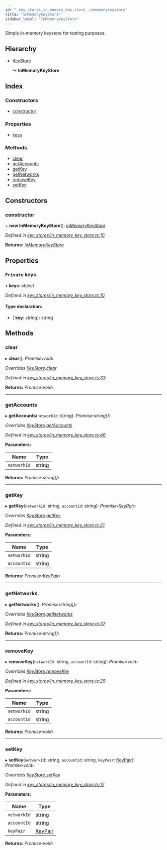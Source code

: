 ```yaml
---
id: "_key_stores_in_memory_key_store_.inmemorykeystore"
title: "InMemoryKeyStore"
sidebar_label: "InMemoryKeyStore"
---
```


Simple in-memory keystore for testing purposes.

## Hierarchy

* [KeyStore](_key_stores_keystore_.keystore.md)

  ↳ **InMemoryKeyStore**

## Index

### Constructors

* [constructor](_key_stores_in_memory_key_store_.inmemorykeystore.md#constructor)

### Properties

* [keys](_key_stores_in_memory_key_store_.inmemorykeystore.md#private-keys)

### Methods

* [clear](_key_stores_in_memory_key_store_.inmemorykeystore.md#clear)
* [getAccounts](_key_stores_in_memory_key_store_.inmemorykeystore.md#getaccounts)
* [getKey](_key_stores_in_memory_key_store_.inmemorykeystore.md#getkey)
* [getNetworks](_key_stores_in_memory_key_store_.inmemorykeystore.md#getnetworks)
* [removeKey](_key_stores_in_memory_key_store_.inmemorykeystore.md#removekey)
* [setKey](_key_stores_in_memory_key_store_.inmemorykeystore.md#setkey)

## Constructors

###  constructor

\+ **new InMemoryKeyStore**(): *[InMemoryKeyStore](_key_stores_in_memory_key_store_.inmemorykeystore.md)*

*Defined in [key_stores/in_memory_key_store.ts:10](https://github.com/nearprotocol/nearlib/blob/be6b150/src.ts/key_stores/in_memory_key_store.ts#L10)*

**Returns:** *[InMemoryKeyStore](_key_stores_in_memory_key_store_.inmemorykeystore.md)*

## Properties

### `Private` keys

• **keys**: *object*

*Defined in [key_stores/in_memory_key_store.ts:10](https://github.com/nearprotocol/nearlib/blob/be6b150/src.ts/key_stores/in_memory_key_store.ts#L10)*

#### Type declaration:

* \[ **key**: *string*\]: string

## Methods

###  clear

▸ **clear**(): *Promise‹void›*

*Overrides [KeyStore](_key_stores_keystore_.keystore.md).[clear](_key_stores_keystore_.keystore.md#abstract-clear)*

*Defined in [key_stores/in_memory_key_store.ts:33](https://github.com/nearprotocol/nearlib/blob/be6b150/src.ts/key_stores/in_memory_key_store.ts#L33)*

**Returns:** *Promise‹void›*

___

###  getAccounts

▸ **getAccounts**(`networkId`: string): *Promise‹string[]›*

*Overrides [KeyStore](_key_stores_keystore_.keystore.md).[getAccounts](_key_stores_keystore_.keystore.md#abstract-getaccounts)*

*Defined in [key_stores/in_memory_key_store.ts:46](https://github.com/nearprotocol/nearlib/blob/be6b150/src.ts/key_stores/in_memory_key_store.ts#L46)*

**Parameters:**

Name | Type |
------ | ------ |
`networkId` | string |

**Returns:** *Promise‹string[]›*

___

###  getKey

▸ **getKey**(`networkId`: string, `accountId`: string): *Promise‹[KeyPair](_utils_key_pair_.keypair.md)›*

*Overrides [KeyStore](_key_stores_keystore_.keystore.md).[getKey](_key_stores_keystore_.keystore.md#abstract-getkey)*

*Defined in [key_stores/in_memory_key_store.ts:21](https://github.com/nearprotocol/nearlib/blob/be6b150/src.ts/key_stores/in_memory_key_store.ts#L21)*

**Parameters:**

Name | Type |
------ | ------ |
`networkId` | string |
`accountId` | string |

**Returns:** *Promise‹[KeyPair](_utils_key_pair_.keypair.md)›*

___

###  getNetworks

▸ **getNetworks**(): *Promise‹string[]›*

*Overrides [KeyStore](_key_stores_keystore_.keystore.md).[getNetworks](_key_stores_keystore_.keystore.md#abstract-getnetworks)*

*Defined in [key_stores/in_memory_key_store.ts:37](https://github.com/nearprotocol/nearlib/blob/be6b150/src.ts/key_stores/in_memory_key_store.ts#L37)*

**Returns:** *Promise‹string[]›*

___

###  removeKey

▸ **removeKey**(`networkId`: string, `accountId`: string): *Promise‹void›*

*Overrides [KeyStore](_key_stores_keystore_.keystore.md).[removeKey](_key_stores_keystore_.keystore.md#abstract-removekey)*

*Defined in [key_stores/in_memory_key_store.ts:29](https://github.com/nearprotocol/nearlib/blob/be6b150/src.ts/key_stores/in_memory_key_store.ts#L29)*

**Parameters:**

Name | Type |
------ | ------ |
`networkId` | string |
`accountId` | string |

**Returns:** *Promise‹void›*

___

###  setKey

▸ **setKey**(`networkId`: string, `accountId`: string, `keyPair`: [KeyPair](_utils_key_pair_.keypair.md)): *Promise‹void›*

*Overrides [KeyStore](_key_stores_keystore_.keystore.md).[setKey](_key_stores_keystore_.keystore.md#abstract-setkey)*

*Defined in [key_stores/in_memory_key_store.ts:17](https://github.com/nearprotocol/nearlib/blob/be6b150/src.ts/key_stores/in_memory_key_store.ts#L17)*

**Parameters:**

Name | Type |
------ | ------ |
`networkId` | string |
`accountId` | string |
`keyPair` | [KeyPair](_utils_key_pair_.keypair.md) |

**Returns:** *Promise‹void›*
